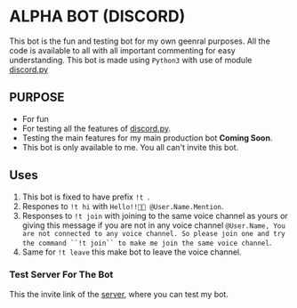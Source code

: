 # ALPHA BOT (DISCORD)

This bot is the fun and testing bot for my own geenral purposes. All the code is available to all with all important commenting for easy understanding. This bot is made using `Python3` with use of module [discord.py](https://github.com/Rapptz/discord.py)

## PURPOSE

- For fun
- For testing all the features of [discord.py](https://github.com/Rapptz/discord.py).
- Testing the main features for my main production bot **Coming Soon**.
- This bot is only available to me. You all can't invite this bot.

## Uses

1. This bot is fixed to have prefix `!t `.
2. Respones to `!t hi` with `Hello!!👋👋 @User.Name.Mention`.
3. Responses to `!t join` with joining to the same voice channel as yours or giving this message if you are not in any voice channel ` @User.Name, You are not connected to any voice channel. So please join one and try the command ``!t join`` to make me join the same voice channel `.
4. Same for `!t leave` this make bot to leave the voice channel.

### Test Server For The Bot

This the invite link of the [server](https://discord.gg/r52JT2W5Hj), where you can test my bot.

